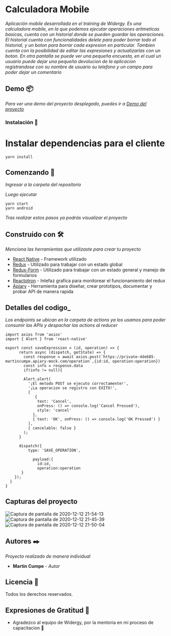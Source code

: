 # Calculadora Mobile

_Aplicación mobile desarrollada en el training de Widergy. Es una calculadora mobile, en la que podemos ejecutar operaciones aritmeticas basicas, cuenta con un historial donde se pueden guardar las operaciones. El historial cuenta con funcionalidades delete para poder borrar todo el historial, y un boton para borrar cada expresion en particular. Tambien cuenta con la posibilidad de editar las expresiones y actualizarlas con un boton._
_En otra pantalla se puede ver una pequeña encuesta, en el cual un usuario puede dejar una pequeña devolucion de la aplicacion registrandose con su nombre de usuario su telefono y un campo para poder dejar un comentario_

## Demo 📦

_Para ver una demo del proyecto desplegado, puedes ir a [Demo del proyecto]()_


### Instalación 🔧

# Instalar dependencias para el cliente
```
yarn install
```

## Comenzando 🚀
_Ingresar a la carpeta del repositorio_ 

_Luego ejecutar_
```
yarn start
yarn android
```

_Tras realizar estos pasos ya podrás visualizar el proyecto_


## Construido con 🛠️

_Menciona las herramientas que utilizaste para crear tu proyecto_
* [React Native](https://reactnative.dev/) - Framework utilizado
* [Redux](https://es.redux.js.org/) - Utilizado para trabajar con un estado global
* [Redux-Form](https://redux-form.com/8.3.0/) - Utilizado para trabajar con un estado general y manejo de formularios
* [Reactotron](https://github.com/infinitered/reactotron) - Intefaz grafica para monitorear el funcionamiento del redux 
* [Apiary](https://apiary.io/) - Herramienta para diseñar, crear prototipos, documentar y probar API de manera rapida

## Detalles del codigo_
_Los endpoints se ubican en la carpeta de actions ya los usamos para poder consumir las APIs y despachar las actions al reducer_
```
import axios from 'axios'
import { Alert } from 'react-native'

export const saveExpression = (id, operation) => {  
      return async (dispatch, getState) => {
        const response = await axios.post(`https://private-4de685-martincumpe.apiary-mock.com/operation`,{id:id, operation:operation})
        const info = response.data
        if(info != null){
      
        Alert.alert(
          '¡El metodo POST se ejecuto correctamente!',
          '¡La operacion se registro con EXITO!',
          [
             {
              text: 'Cancel',
              onPress: () => console.log('Cancel Pressed'),
              style: 'cancel'
            },
            { text: 'OK', onPress: () => console.log('OK Pressed') }
          ],
          { cancelable: false }
        );    
      }

      dispatch({  
          type: 'SAVE_OPERATION',
            
            payload:{
              id:id,
              operation:operation
       }
    }); 
  }
}    
```

## Capturas del proyecto 
![Captura de pantalla de 2020-12-12 21-54-13](https://user-images.githubusercontent.com/62455807/102000288-d6353580-3cc4-11eb-8be1-3c1eff88ab91.png)
![Captura de pantalla de 2020-12-12 21-45-39](https://user-images.githubusercontent.com/62455807/102000214-d54fd400-3cc3-11eb-8f50-b7d3ac1baac3.png)
![Captura de pantalla de 2020-12-12 21-50-04](https://user-images.githubusercontent.com/62455807/102000253-54450c80-3cc4-11eb-8a7a-358d254875c9.png)


## Autores ✒️

_Proyecto realizado de manera individual_

* **Martin Cumpe** - *Autor*


## Licencia 📄

Todos los derechos reservados. 


## Expresiones de Gratitud 🎁

* Agradezco al equipo de Widergy, por la mentoria en mi proceso de capacitacion 🍺
